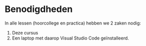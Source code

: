 # Benodigdheden

In alle lessen \(hoorcollege en practica\) hebben we 2 zaken nodig:

1. Deze cursus
2. Een laptop met daarop Visual Studio Code geïnstalleerd.